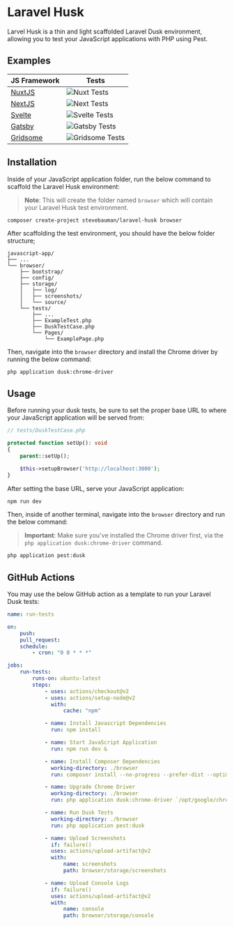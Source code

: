 # Laravel Husk

Larvel Husk is a thin and light scaffolded Laravel Dusk environment, allowing you to test your JavaScript applications with PHP using Pest.

## Examples

| JS Framework                                                     | Tests                                                                                                             |
| ---------------------------------------------------------------- | ----------------------------------------------------------------------------------------------------------------- |
| [NuxtJS](https://github.com/stevebauman/laravel-husk-nuxt)       | ![Nuxt Tests](https://github.com/stevebauman/laravel-husk-nuxt/actions/workflows/run-tests.yml/badge.svg)         |
| [NextJS](https://github.com/stevebauman/laravel-husk-next)       | ![Next Tests](https://github.com/stevebauman/laravel-husk-next/actions/workflows/run-tests.yml/badge.svg)         |
| [Svelte](https://github.com/stevebauman/laravel-husk-svelte)     | ![Svelte Tests](https://github.com/stevebauman/laravel-husk-svelte/actions/workflows/run-tests.yml/badge.svg)     |
| [Gatsby](https://github.com/stevebauman/laravel-husk-gatsby)     | ![Gatsby Tests](https://github.com/stevebauman/laravel-husk-gatsby/actions/workflows/run-tests.yml/badge.svg)     |
| [Gridsome](https://github.com/stevebauman/laravel-husk-gridsome) | ![Gridsome Tests](https://github.com/stevebauman/laravel-husk-gridsome/actions/workflows/run-tests.yml/badge.svg) |

## Installation

Inside of your JavaScript application folder, run the below command to scaffold the Laravel Husk environment:

> **Note**: This will create the folder named `browser` which will contain your Laravel Husk test environment.

```bash
composer create-project stevebauman/laravel-husk browser
```

After scaffolding the test environment, you should have the below folder structure;

```
javascript-app/
├── ...
└── browser/
    ├── bootstrap/
    ├── config/
    ├── storage/
    │   ├── log/
    │   ├── screenshots/
    │   └── source/
    └── tests/
        ├── ...
        ├── ExampleTest.php
        ├── DuskTestCase.php
        └── Pages/
            └── ExamplePage.php
```

Then, navigate into the `browser` directory and install the Chrome driver by running the below command:

```
php application dusk:chrome-driver
```

## Usage

Before running your dusk tests, be sure to set the proper base URL to where your JavaScript application will be served from:

```php
// tests/DuskTestCase.php

protected function setUp(): void
{
    parent::setUp();

    $this->setupBrowser('http://localhost:3000');
}
```

After setting the base URL, serve your JavaScript application:

```bash
npm run dev
```

Then, inside of another terminal, navigate into the `browser` directory and run the below command:

> **Important**: Make sure you've installed the Chrome driver first, via the `php application dusk:chrome-driver` command.

```bash
php application pest:dusk
```

## GitHub Actions

You may use the below GitHub action as a template to run your Laravel Dusk tests:

```yaml
name: run-tests

on:
    push:
    pull_request:
    schedule:
        - cron: "0 0 * * *"

jobs:
    run-tests:
        runs-on: ubuntu-latest
        steps:
            - uses: actions/checkout@v2
            - uses: actions/setup-node@v2
              with:
                  cache: "npm"

            - name: Install Javascript Dependencies
              run: npm install

            - name: Start JavaScript Application
              run: npm run dev &

            - name: Install Composer Dependencies
              working-directory: ./browser
              run: composer install --no-progress --prefer-dist --optimize-autoloader

            - name: Upgrade Chrome Driver
              working-directory: ./browser
              run: php application dusk:chrome-driver `/opt/google/chrome/chrome --version | cut -d " " -f3 | cut -d "." -f1`

            - name: Run Dusk Tests
              working-directory: ./browser
              run: php application pest:dusk

            - name: Upload Screenshots
              if: failure()
              uses: actions/upload-artifact@v2
              with:
                  name: screenshots
                  path: browser/storage/screenshots

            - name: Upload Console Logs
              if: failure()
              uses: actions/upload-artifact@v2
              with:
                  name: console
                  path: browser/storage/console
```
